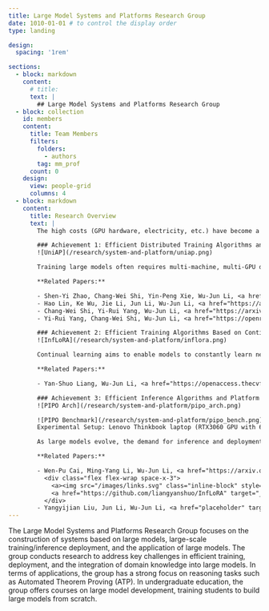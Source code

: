 ```yaml
---
title: Large Model Systems and Platforms Research Group
date: 1010-01-01 # to control the display order
type: landing

design:
  spacing: '1rem'

sections:
  - block: markdown
    content:
      # title:
      text: |
        ## Large Model Systems and Platforms Research Group
  - block: collection
    id: members
    content:
      title: Team Members
      filters:
        folders:
          - authors
        tag: mm_prof
      count: 0
    design:
      view: people-grid
      columns: 4
  - block: markdown
    content:
      title: Research Overview
      text: |
        The high costs (GPU hardware, electricity, etc.) have become a major hurdle for the sustainable development of artificial intelligence, especially for large models. Nanjing University’s School of Computer Science has developed efficient training and inference algorithms that accelerate large model processes through algorithm innovation, reducing costs or enabling the training of larger, more accurate models with the same resources. Furthermore, by integrating these innovations, they have built a training and inference system and platform that supports high accuracy with low-cost deployment. Representative achievements include:

        ### Achievement 1: Efficient Distributed Training Algorithms and Platform
        ![UniAP](/research/system-and-platform/uniap.png)

        Training large models often requires multi-machine, multi-GPU distributed training. Distributed training poses significant challenges—in our experiments, 64%–87% of runs fail due to suboptimal hyperparameter setups (e.g., model partitioning, data distribution). Moreover, when training is slow, many only consider scaling hardware, overlooking the impact of distributed training algorithms that can significantly boost computational efficiency, often several times or even dozens of times faster. We propose a series of efficient algorithms—including communication optimization, asynchronous methods, fault tolerance, and automatic parallelism—and developed UniAP, the first platform to jointly optimize intra-layer and inter-layer parallel strategies. Given a model and hardware configuration, UniAP can automatically search for the optimal distributed training strategy, achieving speedups of up to 9x under certain conditions, while addressing issues due to improper hyperparameter settings. UniAP has also been adapted to domestic AI hardware.

        **Related Papers:**

        - Shen-Yi Zhao, Chang-Wei Shi, Yin-Peng Xie, Wu-Jun Li, <a href="https://arxiv.org/abs/2007.13985" target="_blank">Stochastic Normalized Gradient Descent with Momentum for Large-Batch Training</a>, SCIENCE CHINA Information Sciences (SCIS) 2024.
        - Hao Lin, Ke Wu, Jie Li, Jun Li, Wu-Jun Li, <a href="https://arxiv.org/abs/2307.16375" target="_blank">UniAP: Unifying Inter- and Intra-Layer Automatic Parallelism by Mixed Integer Quadratic Programming</a>, arXiv 2023.
        - Chang-Wei Shi, Yi-Rui Yang, Wu-Jun Li, <a href="https://arxiv.org/abs/2407.19234" target="_blank">Ordered Momentum for Asynchronous SGD</a>, NeurIPS 2024.
        - Yi-Rui Yang, Chang-Wei Shi, Wu-Jun Li, <a href="https://openreview.net/forum?id=wriKDQqiOQ" target="_blank">On the Effect of Batch Size in Byzantine-Robust Distributed Learning</a>, ICLR 2024.

        ### Achievement 2: Efficient Training Algorithms Based on Continual Learning
        ![InfLoRA](/research/system-and-platform/inflora.png)

        Continual learning aims to enable models to constantly learn new tasks while retaining previous knowledge, which is crucial for efficiently training large models. Typically, training large models requires massive GPU clusters and huge datasets, incurring high costs. With continual learning, new versions of large models can be incrementally built on previous ones without re-accessing all historical data, substantially reducing training overhead. However, existing large models often suffer from “catastrophic forgetting” where new task training compromises previous performance. To overcome this, models must balance stability (retaining old skills) and plasticity (learning new tasks). We propose InfLoRA, a novel method that injects a low-rank branch into pre-trained weights; our theoretical analysis shows that fine-tuning the low-rank branch is equivalent to adjusting weights within a subspace spanned by the low-rank matrices. This carefully designed subspace avoids interfering with previous knowledge, striking an effective balance to improve overall model accuracy. InfLoRA is the first approach to bridge LoRA-based tuning with full-parameter fine-tuning for overcoming forgetting.

        **Related Papers:**

        - Yan-Shuo Liang, Wu-Jun Li, <a href="https://openaccess.thecvf.com/content/CVPR2024/html/Liang_InfLoRA_Interference-Free_Low-Rank_Adaptation_for_Continual_Learning_CVPR_2024_paper.html" target="_blank">InfLoRA: Interference-Free Low-Rank Adaptation for Continual Learning</a>, CVPR 2024.

        ### Achievement 3: Efficient Inference Algorithms and Platform
        ![PIPO Arch](/research/system-and-platform/pipo_arch.png)

        ![PIPO Benchmark](/research/system-and-platform/pipo_bench.png)
        Experimental Setup: Lenovo Thinkbook laptop (RTX3060 GPU with 6GB VRAM, Intel i7-11800H @ 2.30GHz, 16GB RAM, 1TB SSD); model weights quantized to INT4.

        As large models evolve, the demand for inference and deployment hardware rises sharply. To address this, we innovated in both model compression and system architecture to design an efficient inference algorithm and platform. In terms of compression, our LCQ (Low-rank Codebook Quantization) allows the quantization dictionary to have a rank greater than one—reducing quantization loss compared to traditional approaches with a rank of one. Regarding system architecture, our offloading method stores parts of the model in CPU memory or on disk, enabling the inference of models that exceed the GPU's memory capacity. Existing offloading frameworks (like FlexGen) suffer from low concurrency and suboptimal disk utilization, leading to poor GPU usage. Our novel Pipelined Offloading (PIPO) framework automatically determines the optimal offloading strategy based on model and hardware specifications, complemented by data transfer optimizations and custom CUDA kernel modifications to boost inference throughput. Experiments show that while conventional methods reach less than 40% GPU utilization, PIPO can push it above 90%, with inference speeds up to 3.1 times faster.

        **Related Papers:**

        - Wen-Pu Cai, Ming-Yang Li, Wu-Jun Li, <a href="https://arxiv.org/abs/2405.20973" target="_blank">LCQ: Low-Rank Codebook based Quantization for Large Language Models</a>, arXiv 2024.
          <div class="flex flex-wrap space-x-3">
            <a><img src="/images/links.svg" class="inline-block" style="height: 1.25em"></a>
            <a href="https://github.com/liangyanshuo/InfLoRA" target="_blank"><img src="/images/github.svg" class="inline-block" style="height: 1.5em"></img></a>
          </div>
        - Yangyijian Liu, Jun Li, Wu-Jun Li, <a href="placeholder" target="_blank">PIPO: Pipelined Offloading for Efficient Inference on Consumer Devices</a>, Submitted, 2025.
---
```


The Large Model Systems and Platforms Research Group focuses on the construction of systems based on large models, large-scale training/inference deployment, and the application of large models. The group conducts research to address key challenges in efficient training, deployment, and the integration of domain knowledge into large models. In terms of applications, the group has a strong focus on reasoning tasks such as Automated Theorem Proving (ATP). In undergraduate education, the group offers courses on large model development, training students to build large models from scratch.